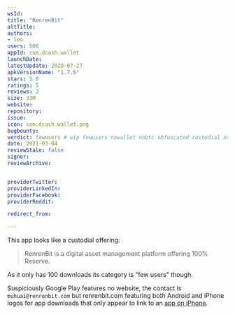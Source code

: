 ```yaml
---
wsId: 
title: "RenrenBit"
altTitle: 
authors:
- leo
users: 500
appId: com.dcash.wallet
launchDate: 
latestUpdate: 2020-07-27
apkVersionName: "1.7.6"
stars: 5.0
ratings: 5
reviews: 2
size: 33M
website: 
repository: 
issue: 
icon: com.dcash.wallet.png
bugbounty: 
verdict: fewusers # wip fewusers nowallet nobtc obfuscated custodial nosource nonverifiable reproducible bounty defunct
date: 2021-03-04
reviewStale: false
signer: 
reviewArchive:


providerTwitter: 
providerLinkedIn: 
providerFacebook: 
providerReddit: 

redirect_from:

---
```



This app looks like a custodial offering:

> RenrenBit is a digital asset management platform offering 100% Reserve.

As it only has 100 downloads its category is "few users" though.

Suspiciously Google Play features no website, the contact is
`muhuai@renrenbit.com` but renrenbit.com featuring both Android and iPhone logos
for app downloads that only appear to link to an
[app on iPhone](https://apps.apple.com/us/app/renrenbit/id1443447248).
